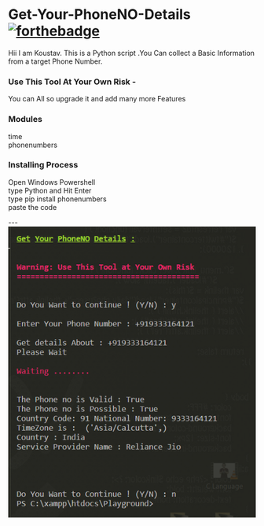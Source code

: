 # Get-Your-PhoneNO-Details   [![forthebadge](https://forthebadge.com/images/badges/made-with-python.svg)](https://forthebadge.com)
Hii I am Koustav. 
This is a Python script .You Can collect a Basic Information from a target Phone Number.

### Use This Tool At Your Own Risk -
You can All so upgrade it and add many more Features

### Modules
<p>
  time<br>phonenumbers
</p>

### Installing Process

<p>
  Open Windows Powershell<br>type Python and Hit Enter<br>type pip install phonenumbers<br>paste the code
</p>
---
<a>
    <img src="https://github.com/Koustav-Dey/Get-Your-PhoneNO-Details/blob/main/Output.png?raw=true" />    
</a>&nbsp;&nbsp;
